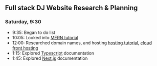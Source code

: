 ## Full stack DJ Website Research & Planning
### Saturday, 9:30

* 9:35: Began to do list
* 10:05: Looked into [MERN tutorial](https://www.youtube.com/watch?v=7CqJlxBYj-M&ab_channel=freeCodeCamp.org)
* 12:00: Researched domain names, and hosting [hosting tutorial](https://www.youtube.com/watch?v=7djMZ5OTG_E&ab_channel=SamMeech-Ward), [cloud front hosting](https://www.youtube.com/watch?v=lPVgfSXTE1Y&ab_channel=SamMeech-Ward)
* 1:15: Explored [Typescript](https://www.typescriptlang.org/) documentation
* 1:45: Explored [Next.js](https://nextjs.org/) documentation